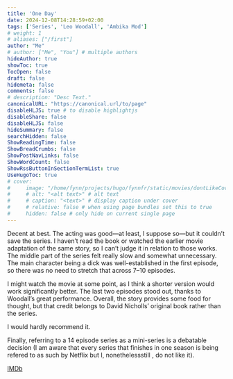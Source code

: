 ```yaml
---
title: 'One Day'
date: 2024-12-08T14:28:59+02:00
tags: ['Series', 'Leo Woodall', 'Ambika Mod']
# weight: 1
# aliases: ["/first"]
author: "Me"
# author: ["Me", "You"] # multiple authors
hideAuthor: true
showToc: true
TocOpen: false
draft: false
hidemeta: false
comments: false
# description: "Desc Text."
canonicalURL: "https://canonical.url/to/page"
disableHLJS: true # to disable highlightjs
disableShare: false
disableHLJS: false
hideSummary: false
searchHidden: false
ShowReadingTime: false
ShowBreadCrumbs: false
ShowPostNavLinks: false
ShowWordCount: false
ShowRssButtonInSectionTermList: true
UseHugoToc: true
# cover:
#     image: "/home/fynn/projects/hugo/fynnfr/static/movies/dontLikeCover.png" # image path/url
#     # alt: "<alt text>" # alt text
#     # caption: "<text>" # display caption under cover
#     # relative: false # when using page bundles set this to true
#     hidden: false # only hide on current single page
---
```

Decent at best. The acting was good—at least, I suppose so—but it couldn’t save the series. I haven’t read the book or watched the earlier movie adaptation of the same story, so I can’t judge it in relation to those works. The middle part of the series felt really slow and somewhat unnecessary. The main character being a dick was well-established in the first episode, so there was no need to stretch that across 7–10 episodes.

I might watch the movie at some point, as I think a shorter version would work significantly better. The last two episodes stood out, thanks to Woodall’s great performance. Overall, the story provides some food for thought, but that credit belongs to David Nicholls’ original book rather than the series. 

I would hardly recommend it.

Finally, referring to a 14 episode series as a mini-series is a debatable decision (I am aware that every series that finishes in one season is being refered to as such by Netflix but I, nonethelessstill , do not like it).

[IMDb](https://www.imdb.com/title/tt16283804/)
